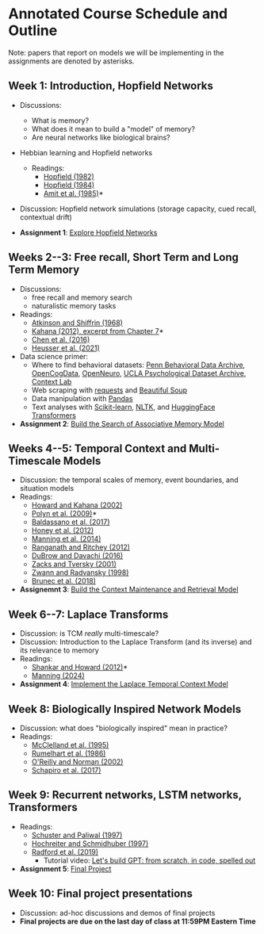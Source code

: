 # Annotated Course Schedule and Outline

Note: papers that report on models we will be implementing in the assignments are denoted by asterisks.

## Week 1: Introduction, Hopfield Networks
  - Discussions:
    - What is memory?
    - What does it mean to build a "model" of memory?
    - Are neural networks like biological brains?
  - Hebbian learning and Hopfield networks
    - Readings:
      - [Hopfield (1982)](https://www.dropbox.com/scl/fi/iw9wtr3xjvrbqtk38obid/Hopf82.pdf?rlkey=x3my329oj9952er68sr28c7xc)
      - [Hopfield (1984)](https://www.dropbox.com/scl/fi/7wktieqztt60b8wyhg2au/Hopf84.pdf?rlkey=yi3baegby8x6olxznsvm8lyxz)
      - [Amit et al. (1985)](https://www.dropbox.com/scl/fi/3a3adwqf70afb9kmieezn/AmitEtal85.pdf?rlkey=78fckvuuvk9t3o9fbpjrmn6de)*

  - Discussion: Hopfield network simulations (storage capacity, cued recall, contextual drift)
  - **Assignment 1**: [Explore Hopfield Networks](https://contextlab.github.io/memory-models-course/assignments/Assignment_1%3AHopfield_Networks/README.html)


## Weeks 2--3: Free recall, Short Term and Long Term Memory
  - Discussions:
    - free recall and memory search
    - naturalistic memory tasks
  - Readings:
    - [Atkinson and Shiffrin (1968)](https://www.dropbox.com/scl/fi/rpllozjcv704okckjdy5k/AtkiShif68.pdf?rlkey=i0azhj9mqxws7bxocbl65j88d)
    - [Kahana (2012), excerpt from Chapter 7](https://www.dropbox.com/scl/fi/ujl8yvxqzcb1gf32to4zb/Kaha12_SAM_model_excerpt.pdf?rlkey=254wtw4fm7xnpzelno2ykrxzu)*
    - [Chen et al. (2016)](https://www.dropbox.com/scl/fi/wg6fledn7g88ig5mk3kob/ChenEtal16.pdf?rlkey=9jqu7y2apqv2hrj8qepn4alwa)
    - [Heusser et al. (2021)](https://www.dropbox.com/scl/fi/w7z2yvdfzmhowh5hvg53e/HeusEtal21.pdf?rlkey=omad9klqeiu2kc71w7guc5xxq)
  - Data science primer:
    - Where to find behavioral datasets: [Penn Behavioral Data Archive](https://memory.psych.upenn.edu/Data_Archive), [OpenCogData](https://nimh-dsst.github.io/OpenCogData/), [OpenNeuro](https://openneuro.org/), [UCLA Psychological Dataset Archive](https://guides.library.ucla.edu/psychology/data), [Context Lab](https://www.context-lab.com/publications)
    - Web scraping with [requests](https://pypi.org/project/requests/) and [Beautiful Soup](https://beautiful-soup-4.readthedocs.io/en/latest/)
    - Data manipulation with [Pandas](https://pandas.pydata.org/)
    - Text analyses with [Scikit-learn](https://scikit-learn.org), [NLTK](https://www.nltk.org/), and [HuggingFace Transformers](https://huggingface.co/docs/transformers/en/index)
  - **Assignment 2**: [Build the Search of Associative Memory Model](https://contextlab.github.io/memory-models-course/assignments/Assignment_2%3ASearch_of_Associative_Memory_Model/README.html)


## Weeks 4--5: Temporal Context and Multi-Timescale Models
- Discussion: the temporal scales of memory, event boundaries, and situation models
- Readings:
  - [Howard and Kahana (2002)](https://www.dropbox.com/scl/fi/yjnusbmoixbf4aen1mkx8/HowaKaha02.pdf?rlkey=ktt245cw09szubjnoe4cco1tz)
  - [Polyn et al. (2009)](https://www.dropbox.com/scl/fi/98pui63j3o62xu96ciwhy/PolyEtal09.pdf?rlkey=42sc17ll573sm83g4q8q9x9nq)*
  - [Baldassano et al. (2017)](https://www.dropbox.com/scl/fi/wgn96xni9fevoo6h1yngn/BaldEtal17.pdf?rlkey=wg9qugm1szfw50xao6k9047j6)
  - [Honey et al. (2012)](https://www.dropbox.com/scl/fi/l3vzzc56jjhq9tc4cheev/HoneEtal12.pdf?rlkey=56wf835omj2i6gkdh0b8n38cx)
  - [Manning et al. (2014)](https://www.dropbox.com/scl/fi/a1zltxk43dn8qmm7puaql/MannEtal14d.pdf?rlkey=wg2ikym1svvl68hbuw4f5cpax)
  - [Ranganath and Ritchey (2012)](https://www.dropbox.com/scl/fi/asec4p68900eekp6vtdgb/RangRitc12.pdf?rlkey=hqixac8eij65hmn62stzvo4mp)
  - [DuBrow and Davachi (2016)](https://www.dropbox.com/scl/fi/86gkrz0a9k57556tz4d2z/DuBrDava16.pdf?rlkey=v6hxkbzz80m48pz4a2425q6bn)
  - [Zacks and Tversky (2001)](https://www.dropbox.com/scl/fi/28104fmu9kzk55znyxntd/ZackTver01.pdf?rlkey=2ytdz0e9agny4hmllcw7hvi8g)
  - [Zwann and Radvansky (1998)](https://www.dropbox.com/scl/fi/iqp70crdmpd5m97zzv45c/ZwaaRadv98.pdf?rlkey=habx93aplwkkw829vj9vkv52a)
  - [Brunec et al. (2018)](https://www.dropbox.com/scl/fi/1eu28rpwyp8eg2sn4fgau/BrunEtal18b.pdf?rlkey=64dnn3onc90o59fuv33peil6g)
- **Assignemnt 3**: [Build the Context Maintenance and Retrieval Model](https://contextlab.github.io/memory-models-course/assignments/Assignment_3%3AContext_Maintenance_and_Retrieval_Model/README.html)

## Week 6--7: Laplace Transforms
- Discussion: is TCM *really* multi-timescale?
- Discussion: Introduction to the Laplace Transform (and its inverse) and its relevance to memory
- Readings:
  - [Shankar and Howard (2012)](https://www.dropbox.com/scl/fi/cqh37rsdn11f6egdiskvf/ShanHowa12.pdf?rlkey=45qhdi5u2fmlxd4azq8is3j89)*
  - [Manning (2024)](https://www.dropbox.com/scl/fi/9amk5mlgeop0srtpwqesg/Mann23.pdf?rlkey=lc785xhq1pcjqdtarn692e21k)
- **Assignment 4**: [Implement the Laplace Temporal Context Model](https://contextlab.github.io/memory-models-course/assignments/Assignment_4%3A_Laplace_Temporal_Context_Model/README.html)

## Week 8: Biologically Inspired Network Models
- Discussion: what does "biologically inspired" mean in practice?
- Readings:
  - [McClelland et al. (1995)](https://imss-www.upmf-grenoble.fr/prevert/MasterICA/SpecialiteSC/FichiersPDF/Why%20there%20are%20complementary%20learning%20systems%20in%20the%20hippocampus%20and%20neocortex%20insights%20from%20th.pdf)
  - [Rumelhart et al. (1986)](http://www.cs.toronto.edu/~fritz/absps/pdp2.pdf)
  - [O'Reilly and Norman (2002)](http://www.princeton.edu/~compmem/normorei02.pdf)
  - [Schapiro et al. (2017)](https://www.dropbox.com/scl/fi/no2647c2witr2knb76gs2/SchaEtal17.pdf?rlkey=bpon63fy8g2rl3y9csabq748o)

## Week 9: Recurrent networks, LSTM networks, Transformers
- Readings:
  - [Schuster and Paliwal (1997)](https://www.dropbox.com/scl/fi/0guahq2kcbria108xyb9j/SchuPali97.pdf?rlkey=yp1a8272qhljeob68amdpxjki)
  - [Hochreiter and Schmidhuber (1997)](https://deeplearning.cs.cmu.edu/S23/document/readings/LSTM.pdf)
  - [Radford et al. (2019)](https://insightcivic.s3.us-east-1.amazonaws.com/language-models.pdf)
    - Tutorial video: [Let's build GPT: from scratch, in code, spelled out](https://www.youtube.com/watch?v=kCc8FmEb1nY)
- **Assignment 5**: [Final Project](https://contextlab.github.io/memory-models-course/assignments/Final_Project/README.html)

## Week 10: Final project presentations
- Discussion: ad-hoc discussions and demos of final projects
- **Final projects are due on the last day of class at 11:59PM Eastern Time**